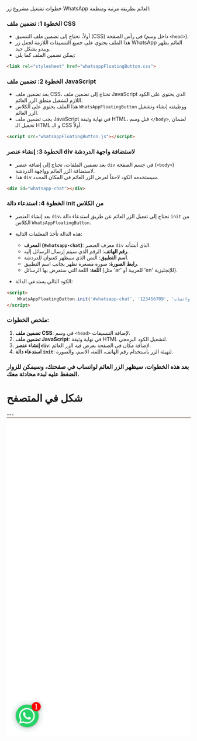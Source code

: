 خطوات تشغيل مشروع زر WhatsApp العائم بطريقة مرتبة ومنظمة:

### الخطوة 1: **تضمين ملف CSS**
   - أولاً، تحتاج إلى تضمين ملف التنسيق (CSS) في رأس الصفحة (داخل وسم `<head>`).
   - هذا الملف يحتوي على جميع التنسيقات اللازمة لجعل زر WhatsApp العائم يظهر ويبدو بشكل جيد.
   - يمكن تضمين الملف كما يلي:

   ```html
   <link rel="stylesheet" href="whatsappFloatingButton.css">
   ```

### الخطوة 2: **تضمين ملف JavaScript**
   - بعد تضمين ملف CSS، تحتاج إلى تضمين ملف JavaScript الذي يحتوي على الكود اللازم لتشغيل منطق الزر العائم.
   - هذا الملف يحتوي على الكلاس `WhatsAppFloatingButton` ووظيفته إنشاء وتشغيل الزر العائم.
   - يجب تضمين ملف JavaScript في نهاية وثيقة HTML، قبل وسم `</body>`, لضمان تحميل الـ HTML و الـ CSS أولاً.
   
   ```html
   <script src="whatsappFloatingButton.js"></script>
   ```

### الخطوة 3: **إنشاء عنصر div لاستضافة واجهة الدردشة**
   - بعد تضمين الملفات، تحتاج إلى إضافة عنصر `div` في جسم الصفحة (`<body>`) لاستضافة الزر العائم وواجهة الدردشة.
   - هذا `div` سيستخدمه الكود لاحقاً لعرض الزر العائم في المكان المحدد.

   ```html
   <div id="whatsapp-chat"></div>
   ```

### الخطوة 4: **استدعاء دالة init من الكلاس**
   - بعد إنشاء العنصر `div`، نحتاج إلى تفعيل الزر العائم عن طريق استدعاء دالة `init` من الكلاس `WhatsAppFloatingButton`.
   - هذه الدالة تأخذ المعلمات التالية:
     - **المعرف (`#whatsapp-chat`)**: معرف العنصر `div` الذي أنشأته.
     - **رقم الهاتف**: الرقم الذي سيتم إرسال الرسائل إليه.
     - **اسم التطبيق**: النص الذي سيظهر كعنوان للدردشة.
     - **رابط الصورة**: صورة مصغرة تظهر بجانب اسم التطبيق.
     - **اللغة**: اللغة التي ستعرض بها الرسائل (مثل 'ar' للعربية أو 'en' للإنجليزية).

   - الكود التالي يستدعي الدالة:

   ```html
   <script>
       WhatsAppFloatingButton.init('#whatsapp-chat', '123456789', 'دردشة واتساب', 'https://via.placeholder.com/40', 'ar');
   </script>
   ```

### ملخص الخطوات:

1. **تضمين ملف CSS**: في وسم `<head>` لإضافة التنسيقات.
2. **تضمين ملف JavaScript**: في نهاية وثيقة HTML لتشغيل الكود البرمجي.
3. **إنشاء عنصر `div`**: لإضافة مكان في الصفحة يعرض فيه الزر العائم.
4. **استدعاء دالة `init`**: لتهيئة الزر باستخدام رقم الهاتف، اللغة، الاسم، والصورة.

### بعد هذه الخطوات، سيظهر الزر العائم لواتساب في صفحتك، وسيمكن للزوار الضغط عليه لبدء محادثة معك.
<h1>شكل في المتصفح</h1>
---
 <img src='1.png' />